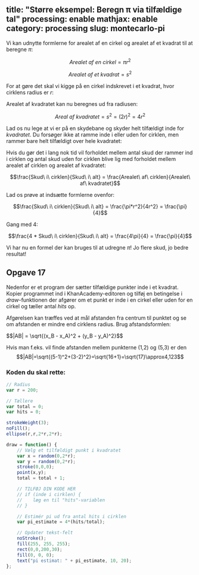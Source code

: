 title: "Større eksempel: Beregn π via tilfældige tal"
processing: enable
mathjax: enable
category: processing
slug: montecarlo-pi
---
Vi kan udnytte formlerne for arealet af en cirkel og arealet af et
kvadrat til at beregne $\pi$:

$$Arealet\ af\ en\ cirkel = \pi r^2$$

$$Arealet\ af\ et\ kvadrat = s^2$$


For at gøre det skal vi kigge på en cirkel indskrevet i et
kvadrat, hvor cirklens radius er $r$:

<canvas id="inscribed-circle" class="processing-example-canvas" style="border:0;"></canvas>
<script type="text/processing" data-processing-target="inscribed-circle">
  noLoop();
  var r = 100;
  size(2*r+2,2*r+2);
  background(255);
  strokeWeight(2);
  stroke(000);

  rect(1,1,r*2,r*2);

  stroke(255,0,0);
  ellipse(1+r,1+r,r*2,r*2);

  stroke(0,160,160);
  line(r+1, r+1, 2*r+1, r+1);

  fill(0,0,0);
  textSize(18);
  text("r", 150, 90);
</script>

Arealet af kvadratet kan nu beregnes ud fra radiusen:

  $$Areal\ af\ kvadratet = s^2 = (2r)^2 = 4r^2$$


Lad os nu lege at vi er på en skydebane og skyder helt tilfældigt inde
for *kvadratet*. Du forsøger ikke at ramme inde i eller uden for
cirklen, men rammer bare helt tilfældigt over hele kvadratet:

<canvas id="random-shots" class="processing-example-canvas" style="border:0;"></canvas>
<script type="text/processing" data-processing-target="random-shots">
  var r = 101; 
  size(2*r,2*r);
  background(255);
  strokeWeight(2);
  stroke(000);
  rect(1,1,200,200);

  stroke(255,0,0);
  ellipse(r,r,200,200);

  stroke(0,0,0);
  draw = function () {
    var x = random(0,2*r);
    var y = random(0,2*r);
    point(x,y);
  }
</script>

Hvis du gør det i lang nok tid vil forholdet mellem antal skud der
rammer ind i cirklen og antal skud uden for cirklen blive lig med
forholdet mellem arealet af cirklen og arealet af kvadratet:

$$\frac{Skud\ i\ cirklen}{Skud\ i\ alt} = \frac{Arealet\ af\ cirklen}{Arealet\ af\ kvadratet}$$

Lad os prøve at indsætte formlerne ovenfor:

$$\frac{Skud\ i\ cirklen}{Skud\ i\ alt} =  \frac{\pi*r^2}{4r^2} = \frac{\pi}{4}$$

Gang med 4:

$$\frac{4 * Skud\ i\ cirklen}{Skud\ i\ alt} =  \frac{4\pi}{4} = \frac{\pi}{4}$$

Vi har nu en formel der kan bruges til at udregne $\pi$! Jo flere skud, jo bedre resultat!


Opgave 17
---------

Nedenfor er et program der sætter tilfældige punkter inde i et
kvadrat. Kopier programmet ind i KhanAcademy-editoren og tilføj en
betingelse i *draw*-funktionen der afgører om et punkt er inde i en
cirkel eller uden for en cirkel og tæller antal *hits* op.

Afgørelsen kan træffes ved at mål afstanden fra centrum til punktet og
se om afstanden er mindre end cirklens radius. Brug afstandsformlen:

<p>$$|AB| = \sqrt{(x_B - x_A)^2 + (y_B - y_A)^2}$$</p>

Hvis man f.eks. vil finde afstanden mellem punkterne (1,2) og (5,3) er den
$$|AB|=\sqrt{(5-1)^2+(3-2)^2}=\sqrt{16+1}=\sqrt{17}\approx4,123$$


### Koden du skal rette:

```javascript
// Radius
var r = 200;

// Tællere
var total = 0;
var hits = 0;

strokeWeight(3);
noFill();
ellipse(r,r,2*r,2*r);

draw = function() {
    // Vælg et tilfældigt punkt i kvadratet
    var x = random(0,2*r);
    var y = random(0,2*r);
    stroke(0,0,0);
    point(x,y);
    total = total + 1;

    // TILFØJ DIN KODE HER
    // if (inde i cirklen) {
    //    læg en til "hits"-variablen
    // }

    // Estimér pi ud fra antal hits i cirklen
    var pi_estimate = 4*(hits/total);

    // Opdater tekst-felt
    noStroke();
    fill(255, 255, 255);
    rect(0,0,200,30);
    fill(0, 0, 0);
    text("pi estimat: " + pi_estimate, 10, 20);
};
```
